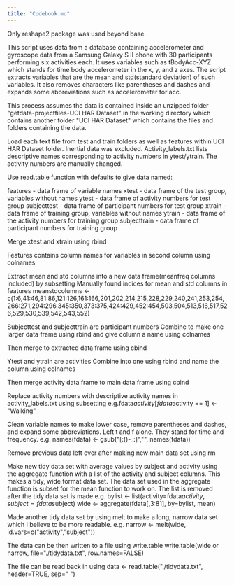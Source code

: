 ```yaml
---
title: "Codebook.md"
---
```

Only reshape2 package was used beyond base.

This script uses data from a database containing accelerometer and gyroscope data from a Samsung Galaxy S II phone with 30 participants performing six activities each. It uses variables such as tBodyAcc-XYZ which stands for time body accelerometer in the x, y, and z axes. The script extracts variables that are the mean and std(standard deviation) of such variables. It also removes characters like parentheses and dashes and expands some abbreviations such as accelerometer for acc.

This process assumes the data is contained inside an unzipped folder "getdata-projectfiles-UCI HAR Dataset" in the working directory which contains another folder "UCI HAR Dataset" which contains the files and folders containing the data.

Load each text file from test and train folders as well as features within UCI HAR Dataset folder. Inertial data was excluded. Activity_labels.txt lists descriptive names corresponding to activity numbers in ytest/ytrain. The activity numbers are manually changed.

Use read.table function with defaults to give data named:

features - data frame of variable names
xtest - data frame of the test group, variables without names
ytest - data frame of activity numbers for test group
subjecttest - data frame of participant numbers for test group
xtrain - data frame of training group, variables without names
ytrain - data frame of the activity numbers for training group
subjecttrain - data frame of participant numbers for training group

Merge xtest and xtrain using rbind

Features contains column names for variables in second column using colnames

Extract mean and std columns into a new data frame(meanfreq columns included) by subsetting
Manually found indices for mean and std columns in features
meanstdcolumns <- c(1:6,41:46,81:86,121:126,161:166,201,202,214,215,228,229,240,241,253,254,266:271,294:296,345:350,373:375,424:429,452:454,503,504,513,516,517,526,529,530,539,542,543,552)


Subjecttest and subjecttrain are participant numbers
Combine to make one larger data frame using rbind and give column a name using colnames

Then merge to extracted data frame using cbind

Ytest and ytrain are activities
Combine into one using rbind and name the column using colnames

Then merge activity data frame to main data frame using cbind

Replace activity numbers with descriptive activity names in activity_labels.txt using subsetting 
e.g.fdata$activity[fdata$activity == 1] <- "Walking"

Clean variable names to make lower case, remove parentheses and dashes, and expand some abbreviations. Left t and f alone. They stand for time and frequency. 
e.g. names(fdata) <- gsub("[:()-_:]","", names(fdata))

Remove previous data left over after making new main data set using rm

Make new tidy data set with average values by subject and activity using the aggregate function with a list of the activity and subject columns. This makes a tidy, wide format data set. The data set used in the aggregate function is subset for the mean function to work on. The list is removed after the tidy data set is made
e.g. bylist <- list(activity=fdata$activity,subject=fdata$subject)
wide <- aggregate(fdata[,3:81], by=bylist, mean)

Made another tidy data set by using melt to make a long, narrow data set which I believe to be more readable.
e.g. narrow <- melt(wide, id.vars=c("activity","subject"))

The data can be then written to a file using write.table
write.table(wide or narrow, file="./tidydata.txt", row.names=FALSE)

The file can be read back in using
data <- read.table("./tidydata.txt", header=TRUE, sep=" ")